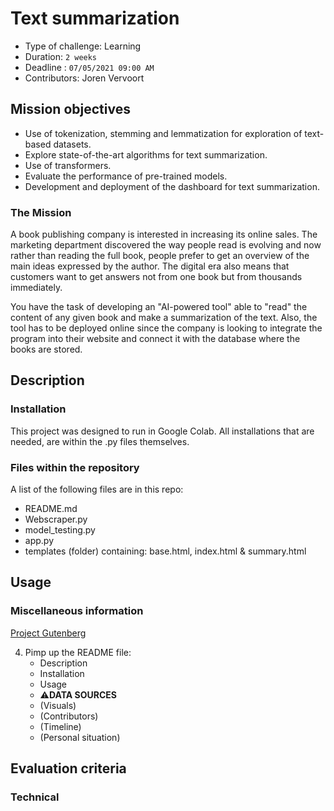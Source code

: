 # Text summarization

- Type of challenge: Learning
- Duration: `2 weeks`
- Deadline : `07/05/2021 09:00 AM`
- Contributors: Joren Vervoort

## Mission objectives

- Use of tokenization, stemming and lemmatization for exploration of text-based datasets.
- Explore state-of-the-art algorithms for text summarization.
- Use of transformers.
- Evaluate the performance of pre-trained models.
- Development and deployment of the dashboard for text summarization.

### The Mission

A book publishing company is interested in increasing its online sales. The marketing department discovered the way people read is evolving and now rather than reading the full book, people prefer to get an overview of the main ideas expressed by the author. The digital era also means that customers want to get answers not from one book but from thousands immediately.

You have the task of developing an "AI-powered tool" able to "read" the content of any given book and make a summarization of the text. Also, the tool has to be deployed online since the company is looking to integrate the program into their website and connect it with the database where the books are stored.

## Description

### Installation

This project was designed to run in Google Colab. All installations that are needed, are within the .py files themselves.

### Files within the repository

A list of the following files are in this repo:
 - README.md
 - Webscraper.py
 - model_testing.py
 - app.py
 - templates (folder) containing: base.html, index.html & summary.html

## Usage



### Miscellaneous information

 [Project Gutenberg](https://www.gutenberg.org/) 



4. Pimp up the README file:
   - Description
   - Installation
   - Usage
   - ⚠️**DATA SOURCES**
   - (Visuals)
   - (Contributors)
   - (Timeline)
   - (Personal situation)

## Evaluation criteria

### Technical

